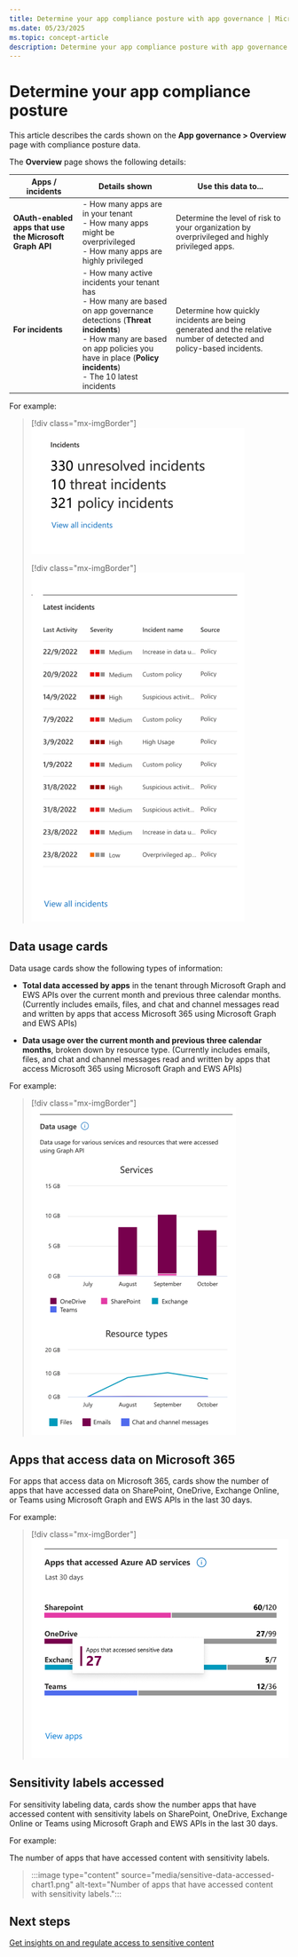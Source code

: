 ```yaml
---
title: Determine your app compliance posture with app governance | Microsoft Defender for Cloud Apps
ms.date: 05/23/2025
ms.topic: concept-article
description: Determine your app compliance posture with app governance in Microsoft Defender XDR with Microsoft Defender for Cloud Apps.
---
```


# Determine your app compliance posture

This article describes the cards shown on the **App governance > Overview** page with compliance posture data.

The **Overview** page shows the following details:

|Apps / incidents  |Details shown  | Use this data to... |
|---------|---------|---------|
|**OAuth-enabled apps that use the Microsoft Graph API**     |  - How many apps are in your tenant <br>- How many apps might be overprivileged <br>- How many apps are highly privileged | Determine the level of risk to your organization by overprivileged and highly privileged apps. |
|**For incidents**    | - How many active incidents your tenant has <br>- How many are based on app governance detections (**Threat incidents**) <br>- How many are based on app policies you have in place (**Policy incidents**) <br>- The 10 latest incidents  | Determine how quickly incidents are being generated and the relative number of detected and policy-based incidents. |

For example:

> [!div class="mx-imgBorder"]
> ![Relative number of detected and policy-based incidents.](incidents-summary1.png)
> 
> [!div class="mx-imgBorder"]
> ![top alerts.](media/app-governance-visibility-insights-compliance-posture/top-alerts.png)

## Data usage cards

Data usage cards show the following types of information:

- **Total data accessed by apps** in the tenant through Microsoft Graph and EWS APIs over the current month and previous three calendar months. (Currently includes emails, files, and chat and channel messages read and written by apps that access Microsoft 365 using Microsoft Graph and EWS APIs)

- **Data usage over the current month and previous three calendar months**, broken down by resource type. (Currently includes emails, files, and chat and channel messages read and written by apps that access Microsoft 365 using Microsoft Graph and EWS APIs)

For example:

> [!div class="mx-imgBorder"]
> ![Total data accessed by apps.](media/app-governance-visibility-insights-compliance-posture/data-usage-chart.png)

## Apps that access data on Microsoft 365

For apps that access data on Microsoft 365, cards show the number of apps that have accessed data on SharePoint, OneDrive, Exchange Online, or Teams using Microsoft Graph and EWS APIs in the last 30 days.

For example:

> [!div class="mx-imgBorder"]
> ![Apps that have accessed data on SharePoint, OneDrive, Exchange Online, or Teams in the last 30 days.](media/app-governance-visibility-insights-compliance-posture/apps-accessed-m365-services-chart.png)

## Sensitivity labels accessed

For sensitivity labeling data, cards show the number apps that have accessed content with sensitivity labels on SharePoint, OneDrive, Exchange Online or Teams using Microsoft Graph and EWS APIs in the last 30 days.

For example:

The number of apps that have accessed content with sensitivity labels.
> :::image type="content" source="media/sensitive-data-accessed-chart1.png" alt-text="Number of apps that have accessed content with sensitivity labels.":::

## Next steps

[Get insights on and regulate access to sensitive content](app-governance-visibility-insights-sensitive-content.md)